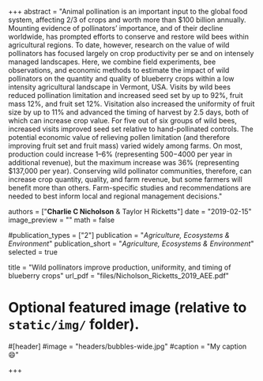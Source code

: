 +++
abstract = "Animal pollination is an important input to the global food system, affecting 2/3 of crops and worth more than $100 billion annually. Mounting evidence of pollinators’ importance, and of their decline worldwide, has prompted efforts to conserve and restore wild bees within agricultural regions. To date, however, research on the value of wild pollinators has focused largely on crop productivity per se and on intensely managed landscapes. Here, we combine field experiments, bee observations, and economic methods to estimate the impact of wild pollinators on the quantity and quality of blueberry crops within a low intensity agricultural landscape in Vermont, USA. Visits by wild bees reduced pollination limitation and increased seed set by up to 92%, fruit mass 12%, and fruit set 12%. Visitation also increased the uniformity of fruit size by up to 11% and advanced the timing of harvest by 2.5 days, both of which can increase crop value. For five out of six groups of wild bees, increased visits improved seed set relative to hand-pollinated controls. The potential economic value of relieving pollen limitation (and therefore improving fruit set and fruit mass) varied widely among farms. On most, production could increase 1–6% (representing $500-$4000 per year in additional revenue), but the maximum increase was 36% (representing $137,000 per year). Conserving wild pollinator communities, therefore, can increase crop quantity, quality, and farm revenue, but some farmers will benefit more than others. Farm-specific studies and recommendations are needed to best inform local and regional management decisions."

authors = ["**Charlie C Nicholson** & Taylor H Ricketts"]
date = "2019-02-15"
image_preview = ""
math = false

#publication_types = ["2"]
publication = "*Agriculture, Ecosystems & Environment*"
publication_short = "*Agriculture, Ecosystems & Environment*"
selected = true

title = "Wild pollinators improve production, uniformity, and timing of blueberry crops"
url_pdf = "files/Nicholson_Ricketts_2019_AEE.pdf"

# Optional featured image (relative to `static/img/` folder).
#[header]
#image = "headers/bubbles-wide.jpg"
#caption = "My caption :smile:"

+++

